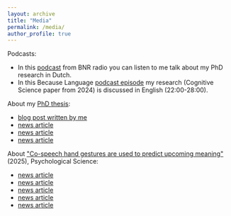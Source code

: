 ```yaml
---
layout: archive
title: "Media"
permalink: /media/
author_profile: true
---
```


Podcasts:
- In this [podcast](https://www.bnr.nl/podcast/wetenschap-vandaag/10540686/hoe-onze-handgebaren-voorspellen-wat-we-gaan-zeggen) from BNR radio you can listen to me talk about my PhD research in Dutch.
- In this Because Language [podcast episode](https://becauselanguage.com/95-why-the-far-right-demagogues-language/) my research (Cognitive Science paper from 2024) is discussed in English (22:00-28:00).

About my [PhD thesis](https://hdl.handle.net/2066/316866):
- [blog post written by me](https://www.mpi-talkling.mpi.nl/?p=2145&lang=en)
- [news article](https://www.ru.nl/en/research/research-news/typing-in-mid-air-or-pretending-to-drink-how-using-your-hands-to-communicate-can-help-you-understand-others)
- [news article](https://ggz.nl/onderzoek-hoe-handgebaren-kunnen-helpen-om-iemand-te-begrijpen/)
- [news article](https://phys.org/news/2025-03-mid-air-communicate.html) 

About ["Co-speech hand gestures are used to predict upcoming meaning"](https://doi.org/10.1177/09567976251331041) (2025), Psychological Science:
- [news article](https://www.eurekalert.org/news-releases/1080940)
- [news article](https://neurosciencenews.com/gesture-speech-prediction-28684/)
- [news article](https://phys.org/news/2025-04-gestures-upcoming-words-virtual-avatar.html)
- [news article](https://www.miragenews.com/gestures-help-listeners-predict-words-1447981/)
- [news article](https://www.deutschlandfunknova.de/nachrichten/gespraeche-gesten-spielen-wohl-eine-wichtige-rolle-fuer-das-verstehen)
